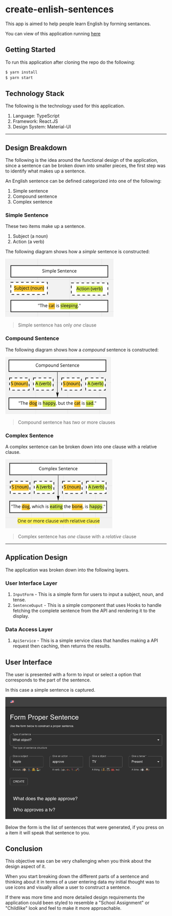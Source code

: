# create-enlish-sentences

This app is aimed to help people learn English by forming sentances.

You can view of this application running [here](https://tcnpe.csb.app/)

## Getting Started

To run this application after cloning the repo do the following:

```sh
$ yarn install
$ yarn start
```

## Technology Stack

The following is the technology used for this application.

1. Language: TypeScript
2. Framework: React.JS
3. Design System: Material-UI


--- 

## Design Breakdown

The following is the idea around the functional design of the application, since a sentence can be broken down into smaller pieces, the first step was to identify what makes up a sentence.

An English sentence can be defined categorized into one of the following:

1. Simple sentence
2. Compound sentence
3. Complex sentence

### Simple Sentence

These two items make up a sentence.

1. Subject (a noun)
2. Action (a verb)

The following diagram shows how a *simple* sentence is constructed:

![Simple Sentence](public/images/simple.png)

> Simple sentence has only *one* clause

### Compound Sentence

The following diagram shows how a *compound* sentence is constructed:

![Compound Sentence](public/images/compound.png)

> Compound sentence has *two* or more clauses


### Complex Sentence

A complex sentence can be broken down into one clause with a relative clause.

![Complex Sentence](public/images/complex.png)

> Complex sentence has *one* clause with a *relative* clause

---

## Application Design

The application was broken down into the following layers.

### User Interface Layer

1. `InputForm` - This is a simple form for users to input a subject, noun, and tense.
2. `SentenceOuput` - This is a simple component that uses Hooks to handle fetching the complete sentence from the API and rendering it to the display.

### Data Access Layer

1. `ApiService` - This is a simple service class that handles making a API request then caching, then returns the results.

## User Interface

The user is presented with a form to input or select a option that corresponds to the part of the sentence.

In this case a simple sentence is captured.

![Input Form](public/images/form.png)

Below the form is the list of sentences that were generated, if you press on a item it will speak that sentence to you.




## Conclusion

This objective was can be very challenging when you think about the design aspect of it.

When you start breaking down the different parts of a sentence and thinking about it in terms of a user entering data my initial thought was to use icons and visually allow a user to construct a sentence.

If there was more time and more detailed design requirements the application could been styled to resemble a "School Assignment" or "Childlike" look and feel to make it more approachable.